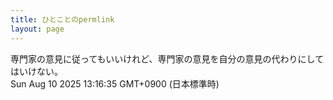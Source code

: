 ```yaml
---
title: ひとことのpermlink
layout: page
---
```

<div class="box" dt="1754799395719">
  専門家の意見に従ってもいいけれど、専門家の意見を自分の意見の代わりにしてはいけない。
  <div class="content is-small">Sun Aug 10 2025 13:16:35 GMT+0900 (日本標準時)</div>
</div>